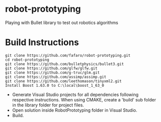 # robot-prototyping
Playing with Bullet library to test out robotics algorithms

# Build Instructions
```
git clone https://github.com/fafaro/robot-prototyping.git
cd robot-prototyping
git clone https://github.com/bulletphysics/bullet3.git
git clone https://github.com/glfw/glfw.git
git clone https://github.com/g-truc/glm.git
git clone https://github.com/assimp/assimp.git
git clone https://github.com/leethomason/tinyxml2.git
Install Boost 1.63.0 to C:\local\boost_1_63_0
```
- Generate Visual Studio projects for all dependencies following respective instructions.
  When using CMAKE, create a 'build' sub folder in the library folder for project files.
- Open solution inside RobotPrototyping folder in Visual Studio. 
- Build.
